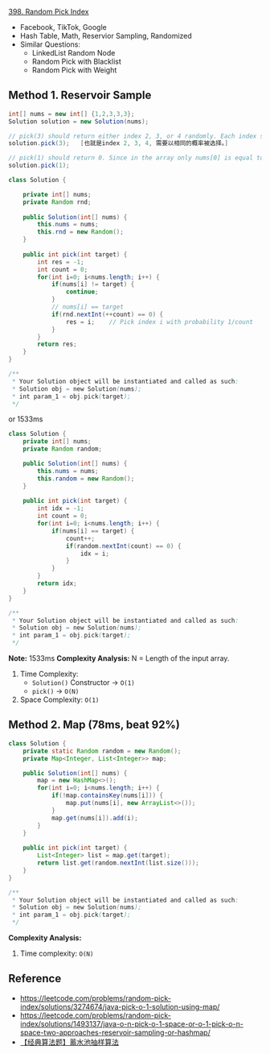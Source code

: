 [398. Random Pick Index](https://leetcode.com/problems/random-pick-index/)

* Facebook, TikTok, Google
* Hash Table, Math, Reservior Sampling, Randomized
* Similar Questions:
    * LinkedList Random Node
    * Random Pick with Blacklist
    * Random Pick with Weight
    
    
## Method 1. Reservoir Sample
```java 
int[] nums = new int[] {1,2,3,3,3};
Solution solution = new Solution(nums);

// pick(3) should return either index 2, 3, or 4 randomly. Each index should have equal probability of returning.
solution.pick(3);   [也就是index 2, 3, 4, 需要以相同的概率被选择。]

// pick(1) should return 0. Since in the array only nums[0] is equal to 1.
solution.pick(1);
```

```Java 
class Solution {

    private int[] nums;
    private Random rnd;
    
    public Solution(int[] nums) {
        this.nums = nums;
        this.rnd = new Random();
    }
    
    public int pick(int target) {
        int res = -1;
        int count = 0;
        for(int i=0; i<nums.length; i++) {
            if(nums[i] != target) {
                continue;
            }
            // nums[i] == target
            if(rnd.nextInt(++count) == 0) {
                res = i;    // Pick index i with probability 1/count
            }
        }
        return res;
    }
}

/**
 * Your Solution object will be instantiated and called as such:
 * Solution obj = new Solution(nums);
 * int param_1 = obj.pick(target);
 */
```

or
1533ms

```Java
class Solution {
    private int[] nums;
    private Random random;

    public Solution(int[] nums) {
        this.nums = nums;
        this.random = new Random();
    }
    
    public int pick(int target) {
        int idx = -1;
        int count = 0;
        for(int i=0; i<nums.length; i++) {
            if(nums[i] == target) {
                count++;
                if(random.nextInt(count) == 0) {
                    idx = i;
                }
            }
        }
        return idx;
    }
}

/**
 * Your Solution object will be instantiated and called as such:
 * Solution obj = new Solution(nums);
 * int param_1 = obj.pick(target);
 */
```
**Note:** 1533ms
**Complexity Analysis:** N = Length of the input array.
1. Time Complexity:
    * `Solution()` Constructor -> `O(1)`
    * `pick()` -> `O(N)`
2. Space Complexity: `O(1)`


## Method 2. Map (78ms, beat 92%)
```Java
class Solution {
    private static Random random = new Random();
    private Map<Integer, List<Integer>> map;

    public Solution(int[] nums) {
        map = new HashMap<>();
        for(int i=0; i<nums.length; i++) {
            if(!map.containsKey(nums[i])) {
                map.put(nums[i], new ArrayList<>());
            }
            map.get(nums[i]).add(i);
        }
    }
    
    public int pick(int target) {
        List<Integer> list = map.get(target);
        return list.get(random.nextInt(list.size()));
    }
}

/**
 * Your Solution object will be instantiated and called as such:
 * Solution obj = new Solution(nums);
 * int param_1 = obj.pick(target);
 */
```
**Complexity Analysis:**
1. Time complexity: `O(N)`


## Reference
* https://leetcode.com/problems/random-pick-index/solutions/3274674/java-pick-o-1-solution-using-map/
* https://leetcode.com/problems/random-pick-index/solutions/1493137/java-o-n-pick-o-1-space-or-o-1-pick-o-n-space-two-approaches-reservoir-sampling-or-hashmap/
* [【经典算法题】蓄水池抽样算法](https://www.youtube.com/watch?v=aMhe_Riny5E&ab_channel=%E4%BA%94%E7%82%B9%E4%B8%83%E8%BE%B9)
